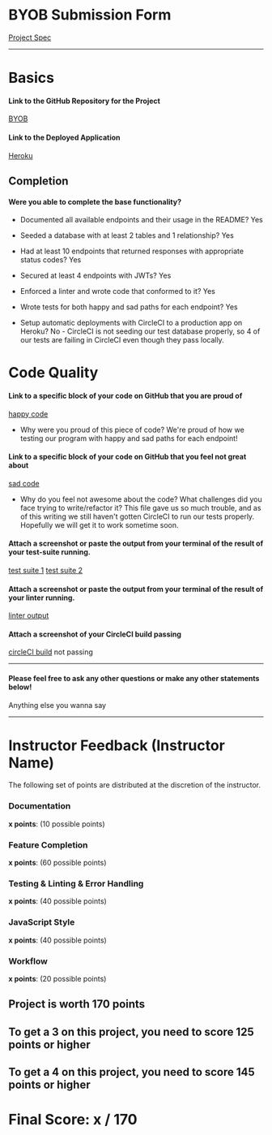 # BYOB Submission Form

[Project Spec](http://frontend.turing.io/projects/build-your-own-backend.html)

------

# Basics

#### Link to the GitHub Repository for the Project
[BYOB](https://github.com/jasonhughes1/BYOB)

#### Link to the Deployed Application
[Heroku](http://byob-jk.herokuapp.com/)


## Completion

#### Were you able to complete the base functionality?

* Documented all available endpoints and their usage in the README?
Yes

* Seeded a database with at least 2 tables and 1 relationship?
Yes

* Had at least 10 endpoints that returned responses with appropriate status codes?
Yes

* Secured at least 4 endpoints with JWTs?
Yes

* Enforced a linter and wrote code that conformed to it?
Yes

* Wrote tests for both happy and sad paths for each endpoint?
Yes

* Setup automatic deployments with CircleCI to a production app on Heroku?
No - CircleCI is not seeding our test database properly, so 4 of our tests are failing in CircleCI even though they pass locally.

# Code Quality

#### Link to a specific block of your code on GitHub that you are proud of
[happy code](https://github.com/jasonhughes1/BYOB/blob/master/test/routes.spec.js)

* Why were you proud of this piece of code?
We're proud of how we testing our program with happy and sad paths for each endpoint!

#### Link to a specific block of your code on GitHub that you feel not great about
[sad code](https://github.com/jasonhughes1/BYOB/blob/master/circle.yml)

* Why do you feel not awesome about the code? What challenges did you face trying to write/refactor it?
This file gave us so much trouble, and as of this writing we still haven't gotten CircleCI to run our tests properly.
Hopefully we will get it to work sometime soon.

#### Attach a screenshot or paste the output from your terminal of the result of your test-suite running.

[test suite 1](https://github.com/jasonhughes1/BYOB/blob/master/test1.png)
[test suite 2](https://github.com/jasonhughes1/BYOB/blob/master/test2.png)

#### Attach a screenshot or paste the output from your terminal of the result of your linter running.

[linter output](https://github.com/jasonhughes1/BYOB/blob/master/eslint.png)

#### Attach a screenshot of your CircleCI build passing

[circleCI build]() not passing

-----

#### Please feel free to ask any other questions or make any other statements below!

Anything else you wanna say

-----


# Instructor Feedback (Instructor Name)

The following set of points are distributed at the discretion of the instructor.

### Documentation

**x points**: (10 possible points)

### Feature Completion

**x points**: (60 possible points)

### Testing & Linting & Error Handling

**x points**: (40 possible points)

### JavaScript Style

**x points**: (40 possible points)

### Workflow

**x points**: (20 possible points)

## Project is worth 170 points

## To get a 3 on this project, you need to score 125 points or higher
## To get a 4 on this project, you need to score 145 points or higher

# Final Score: x / 170
